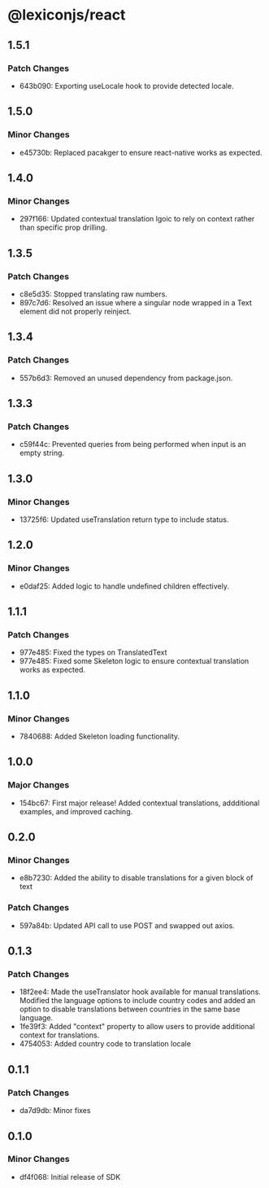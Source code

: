 # @lexiconjs/react

## 1.5.1

### Patch Changes

- 643b090: Exporting useLocale hook to provide detected locale.

## 1.5.0

### Minor Changes

- e45730b: Replaced pacakger to ensure react-native works as expected.

## 1.4.0

### Minor Changes

- 297f166: Updated contextual translation lgoic to rely on context rather than specific prop drilling.

## 1.3.5

### Patch Changes

- c8e5d35: Stopped translating raw numbers.
- 897c7d6: Resolved an issue where a singular node wrapped in a Text element did not properly reinject.

## 1.3.4

### Patch Changes

- 557b6d3: Removed an unused dependency from package.json.

## 1.3.3

### Patch Changes

- c59f44c: Prevented queries from being performed when input is an empty string.

## 1.3.0

### Minor Changes

- 13725f6: Updated useTranslation return type to include status.

## 1.2.0

### Minor Changes

- e0daf25: Added logic to handle undefined children effectively.

## 1.1.1

### Patch Changes

- 977e485: Fixed the types on TranslatedText
- 977e485: Fixed some Skeleton logic to ensure contextual translation works as expected.

## 1.1.0

### Minor Changes

- 7840688: Added Skeleton loading functionality.

## 1.0.0

### Major Changes

- 154bc67: First major release! Added contextual translations, addditional examples, and improved caching.

## 0.2.0

### Minor Changes

- e8b7230: Added the ability to disable translations for a given block of text

### Patch Changes

- 597a84b: Updated API call to use POST and swapped out axios.

## 0.1.3

### Patch Changes

- 18f2ee4: Made the useTranslator hook available for manual translations. Modified the language options to include country codes and added an option to disable translations between countries in the same base language.
- 1fe39f3: Added "context" property to allow users to provide additional context for translations.
- 4754053: Added country code to translation locale

## 0.1.1

### Patch Changes

- da7d9db: Minor fixes

## 0.1.0

### Minor Changes

- df4f068: Initial release of SDK
